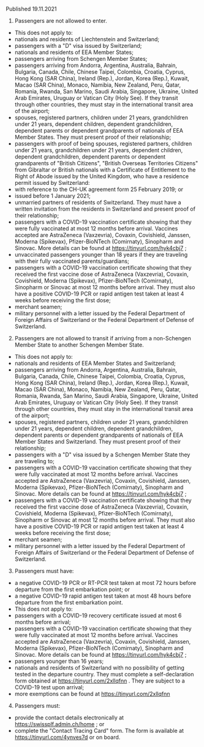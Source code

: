 Published 19.11.2021
1. Passengers are not allowed to enter.
- This does not apply to:
- nationals and residents of Liechtenstein and Switzerland;
- passengers with a "D" visa issued by Switzerland;
- nationals and residents of EEA Member States;
- passengers arriving from Schengen Member States;
- passengers arriving from Andorra, Argentina, Australia, Bahrain, Bulgaria, Canada, Chile, Chinese Taipei, Colombia, Croatia, Cyprus, Hong Kong (SAR China), Ireland (Rep.), Jordan, Korea (Rep.), Kuwait, Macao (SAR China), Monaco, Namibia, New Zealand, Peru, Qatar, Romania, Rwanda, San Marino, Saudi Arabia, Singapore, Ukraine, United Arab Emirates, Uruguay or Vatican City (Holy See). If they transit through other countries, they must stay in the international transit area of the airport;
- spouses, registered partners, children under 21 years, grandchildren under 21 years, dependent children, dependent grandchildren, dependent parents or dependent grandparents of nationals of EEA Member States. They must present proof of their relationship;
- passengers with proof of being spouses, registered partners, children under 21 years, grandchildren under 21 years, dependent children, dependent grandchildren, dependent parents or dependent grandparents of "British Citizens", "British Overseas Territories Citizens" from Gibraltar or British nationals with a Certificate of Entitlement to the Right of Abode issued by the United Kingdom, who have a residence permit issued by Switzerland:
- with reference to the CH-UK agreement form 25 February 2019; or
- issued before 1 January 2021;
- unmarried partners of residents of Switzerland. They must have a written invitation from the residents in Switzerland and present proof of their relationship;
- passengers with a COVID-19 vaccination certificate showing that they were fully vaccinated at most 12 months before arrival. Vaccines accepted are AstraZeneca (Vaxzevria), Covaxin, Covishield, Janssen, Moderna (Spikevax), Pfizer-BioNTech (Comirnaty), Sinopharm and Sinovac. More details can be found at <a href="https://tinyurl.com/hyk4cbj7">https://tinyurl.com/hyk4cbj7</a> ;
- unvaccinated passengers younger than 18 years if they are traveling with their fully vaccinated parents/guardians;
- passengers with a COVID-19 vaccination certificate showing that they received the first vaccine dose of AstraZeneca (Vaxzevria), Covaxin, Covishield, Moderna (Spikevax), Pfizer-BioNTech (Comirnaty), Sinopharm or Sinovac at most 12 months before arrival. They must also have a positive COVID-19 PCR or rapid antigen test taken at least 4 weeks before receiving the first dose;
- merchant seamen;
- military personnel with a letter issued by the Federal Department of Foreign Affairs of Switzerland or the Federal Department of Defense of Switzerland.
2. Passengers are not allowed to transit if arriving from a non-Schengen Member State to another Schengen Member State.
- This does not apply to:
- nationals and residents of EEA Member States and Switzerland;
- passengers arriving from Andorra, Argentina, Australia, Bahrain, Bulgaria, Canada, Chile, Chinese Taipei, Colombia, Croatia, Cyprus, Hong Kong (SAR China), Ireland (Rep.), Jordan, Korea (Rep.), Kuwait, Macao (SAR China), Monaco, Namibia, New Zealand, Peru, Qatar, Romania, Rwanda, San Marino, Saudi Arabia, Singapore, Ukraine, United Arab Emirates, Uruguay or Vatican City (Holy See). If they transit through other countries, they must stay in the international transit area of the airport;
- spouses, registered partners, children under 21 years, grandchildren under 21 years, dependent children, dependent grandchildren, dependent parents or dependent grandparents of nationals of EEA Member States and Switzerland. They must present proof of their relationship;
- passengers with a "D" visa issued by a Schengen Member State they are traveling to;
- passengers with a COVID-19 vaccination certificate showing that they were fully vaccinated at most 12 months before arrival. Vaccines accepted are AstraZeneca (Vaxzevria), Covaxin, Covishield, Janssen, Moderna (Spikevax), Pfizer-BioNTech (Comirnaty), Sinopharm and Sinovac. More details can be found at <a href="https://tinyurl.com/hyk4cbj7">https://tinyurl.com/hyk4cbj7</a> ;
- passengers with a COVID-19 vaccination certificate showing that they received the first vaccine dose of AstraZeneca (Vaxzevria), Covaxin, Covishield, Moderna (Spikevax), Pfizer-BioNTech (Comirnaty), Sinopharm or Sinovac at most 12 months before arrival. They must also have a positive COVID-19 PCR or rapid antigen test taken at least 4 weeks before receiving the first dose;
- merchant seamen;
- military personnel with a letter issued by the Federal Department of Foreign Affairs of Switzerland or the Federal Department of Defense of Switzerland.
3. Passengers must have:
- a negative COVID-19 PCR or RT-PCR test taken at most 72 hours before departure from the first embarkation point; or
- a negative COVID-19 rapid antigen test taken at most 48 hours before departure from the first embarkation point.
- This does not apply to:
- passengers with a COVID-19 recovery certificate issued at most 6 months before arrival;
- passengers with a COVID-19 vaccination certificate showing that they were fully vaccinated at most 12 months before arrival. Vaccines accepted are AstraZeneca (Vaxzevria), Covaxin, Covishield, Janssen, Moderna (Spikevax), Pfizer-BioNTech (Comirnaty), Sinopharm and Sinovac. More details can be found at <a href="https://tinyurl.com/hyk4cbj7">https://tinyurl.com/hyk4cbj7</a> ;
- passengers younger than 16 years;
- nationals and residents of Switzerland with no possibility of getting tested in the departure country. They must complete a self-declaration form obtained at <a href="https://tinyurl.com/2xllqfnn">https://tinyurl.com/2xllqfnn</a> . They are subject to a COVID-19 test upon arrival;
- more exemptions can be found at <a href="https://tinyurl.com/2xllqfnn">https://tinyurl.com/2xllqfnn</a>
4. Passengers must:
- provide the contact details electronically at <a href="https://swissplf.admin.ch/home">https://swissplf.admin.ch/home</a> ; or
- complete the "Contact Tracing Card" form. The form is available at <a href="https://tinyurl.com/4ynves7d">https://tinyurl.com/4ynves7d</a> or on board.